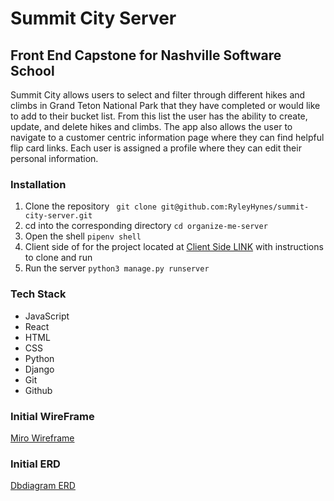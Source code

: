 # **Summit City Server**

## **Front End Capstone for Nashville Software School**

Summit City allows users to select and filter through different hikes and climbs in Grand Teton National Park that they have completed or would like to add to their bucket list. From this list the user has the ability to create, update, and delete hikes and climbs. The app also allows the user to navigate to a customer centric information page where they can find helpful flip card links. Each user is assigned a profile where they can edit their personal information.

### **Installation**

1) Clone the repository ` git clone git@github.com:RyleyHynes/summit-city-server.git`
2) cd into the corresponding directory `cd organize-me-server`
3) Open the shell `pipenv shell` 
4) Client side of for the project located at [Client Side LINK](https://github.com/RyleyHynes/summit-city) with instructions to clone and run
5) Run the server `python3 manage.py runserver`

### **Tech Stack** 

* JavaScript
* React
* HTML
* CSS
* Python
* Django
* Git
* Github

### **Initial WireFrame**
[Miro Wireframe](https://miro.com/app/board/uXjVOuz_z3k=/?share_link_id=454122560128) 

### **Initial ERD**
[Dbdiagram ERD](https://dbdiagram.io/d/62a2290392b33b4f51348cbb)
